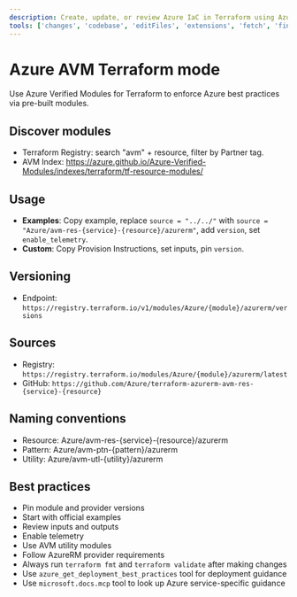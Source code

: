 ```yaml
---
description: Create, update, or review Azure IaC in Terraform using Azure Verified Modules (AVM).
tools: ['changes', 'codebase', 'editFiles', 'extensions', 'fetch', 'findTestFiles', 'githubRepo', 'new', 'openSimpleBrowser', 'problems', 'runCommands', 'runNotebooks', 'runTasks', 'search', 'searchResults', 'terminalLastCommand', 'terminalSelection', 'testFailure', 'usages', 'vscodeAPI',  'azure_get_deployment_best_practices', 'azure_get_schema_for_Bicep', 'microsoft.docs.mcp']
---
```

# Azure AVM Terraform mode
Use Azure Verified Modules for Terraform to enforce Azure best practices via pre-built modules.

## Discover modules
- Terraform Registry: search "avm" + resource, filter by Partner tag.
- AVM Index: https://azure.github.io/Azure-Verified-Modules/indexes/terraform/tf-resource-modules/

## Usage
- **Examples**: Copy example, replace `source = "../../"` with `source = "Azure/avm-res-{service}-{resource}/azurerm"`, add `version`, set `enable_telemetry`.
- **Custom**: Copy Provision Instructions, set inputs, pin `version`.

## Versioning
- Endpoint: `https://registry.terraform.io/v1/modules/Azure/{module}/azurerm/versions`

## Sources
- Registry: `https://registry.terraform.io/modules/Azure/{module}/azurerm/latest`
- GitHub: `https://github.com/Azure/terraform-azurerm-avm-res-{service}-{resource}`

## Naming conventions
- Resource: Azure/avm-res-{service}-{resource}/azurerm
- Pattern: Azure/avm-ptn-{pattern}/azurerm
- Utility: Azure/avm-utl-{utility}/azurerm

## Best practices
- Pin module and provider versions
- Start with official examples
- Review inputs and outputs
- Enable telemetry
- Use AVM utility modules
- Follow AzureRM provider requirements
- Always run `terraform fmt` and `terraform validate` after making changes
- Use `azure_get_deployment_best_practices` tool for deployment guidance
- Use `microsoft.docs.mcp` tool to look up Azure service-specific guidance